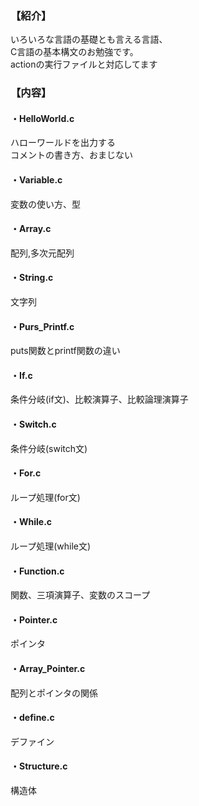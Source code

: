 ### 【紹介】  
いろいろな言語の基礎とも言える言語、  
C言語の基本構文のお勉強です。  
actionの実行ファイルと対応してます  

### 【内容】  
#### ・HelloWorld.c  
ハローワールドを出力する  
コメントの書き方、おまじない  

#### ・Variable.c  
変数の使い方、型
  
#### ・Array.c  
配列,多次元配列  
  
#### ・String.c  
文字列  
  
#### ・Purs_Printf.c  
puts関数とprintf関数の違い  
  
#### ・If.c  
条件分岐(if文)、比較演算子、比較論理演算子  
  
#### ・Switch.c  
条件分岐(switch文)  
  
#### ・For.c  
ループ処理(for文)  
  
#### ・While.c  
ループ処理(while文)  
  
#### ・Function.c  
関数、三項演算子、変数のスコープ  
  
#### ・Pointer.c  
ポインタ  
  
#### ・Array_Pointer.c  
配列とポインタの関係  
  
#### ・define.c  
デファイン  
  
#### ・Structure.c  
構造体  
  